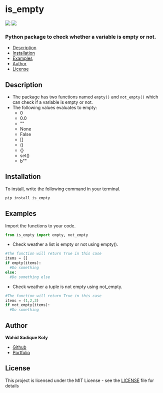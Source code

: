 # is_empty
[![](https://img.shields.io/badge/Version-1.0.1-green)](https://github.com/wskoly/is_empty) [![](https://img.shields.io/badge/Author-Wahid%20Sadique%20Koly-red)](https://github.com/wskoly/)
### Python package to check whether a variable is empty or not.

- [Description](#Description)
- [Installation](#Installation)
- [Examples](#examples)
- [Author](#author)
- [License](#license)

## Description
- The package has two functions named `empty()` and `not_empty()` which can check if a variable is empty or not.
- The following values evaluates to empty:
  - 0
  - 0.0
  - ""
  - None
  - False
  - []
  - ()
  - {}
  - set()
  - b""

## Installation
To install, write the following command in your terminal.
```py
pip install is_empty
```
## Examples
Import the functions to your code.
```py
from is_empty import empty, not_empty
```
- Check weather a list is empty or not using empty().
```py
#The function will return True in this case
items = []
if empty(items):
  #Do something
else:
  #Do something else
```
- Check weather a tuple is not empty using not_empty.
```py
#The function will return True in this case
items = (1,2,3)
if not_empty(items):
  #Do something
```

## Author
**Wahid Sadique Koly**
- [Github](https://github.com/wskoly/) 
- [Portfolio](https://wskoly.ml)

## License
This project is licensed under the MIT License - see the [LICENSE](LICENSE) file for details